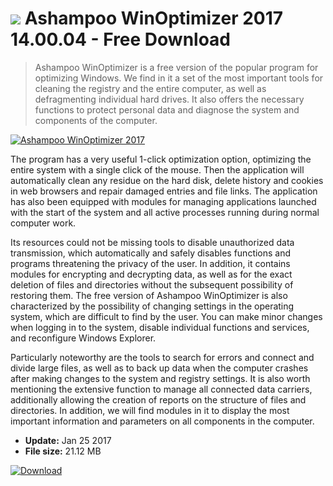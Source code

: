 # ![](https://cdn.softexe.net/static/icon/9/ashampoo-winoptimizer-2017-11217.png) Ashampoo WinOptimizer 2017 14.00.04 - Free Download

> Ashampoo WinOptimizer is a free version of the popular program for optimizing Windows. We find in it a set of the most important tools for cleaning the registry and the entire computer, as well as defragmenting individual hard drives. It also offers the necessary functions to protect personal data and diagnose the system and components of the computer.

[![Ashampoo WinOptimizer 2017](https://gallery.dpcdn.pl/imgc/Tools/8507/g_-_420x350_1.5_-_x20170125122531_0.png)](https://softexe.net/win/system/tweaking-optimizing/ashampoo-winoptimizer-2017:ppbpg.html)

The program has a very useful 1-click optimization option, optimizing the entire system with a single click of the mouse. Then the application will automatically clean any residue on the hard disk, delete history and cookies in web browsers and repair damaged entries and file links. The application has also been equipped with modules for managing applications launched with the start of the system and all active processes running during normal computer work. 
 
 
 Its resources could not be missing tools to disable unauthorized data transmission, which automatically and safely disables functions and programs threatening the privacy of the user. In addition, it contains modules for encrypting and decrypting data, as well as for the exact deletion of files and directories without the subsequent possibility of restoring them. The free version of Ashampoo WinOptimizer is also characterized by the possibility of changing settings in the operating system, which are difficult to find by the user. You can make minor changes when logging in to the system, disable individual functions and services, and reconfigure Windows Explorer. 
 
 
 Particularly noteworthy are the tools to search for errors and connect and divide large files, as well as to back up data when the computer crashes after making changes to the system and registry settings. It is also worth mentioning the extensive function to manage all connected data carriers, additionally allowing the creation of reports on the structure of files and directories. In addition, we will find modules in it to display the most important information and parameters on all components in the computer.


- **Update:** Jan 25 2017
- **File size:** 21.12 MB

[![Download](https://cdn.softexe.net/static/img/download.png)](https://softexe.net/win/system/tweaking-optimizing/ashampoo-winoptimizer-2017:ppbpg.html)

